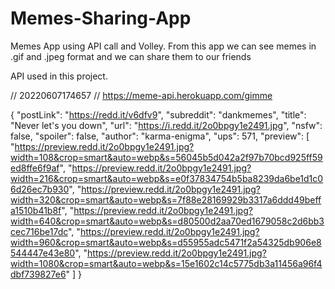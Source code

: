 # Memes-Sharing-App
Memes App using API call and Volley. From this app we can see memes in .gif and .jpeg format and we can share them to our friends

API used in this project.

// 20220607174657
// https://meme-api.herokuapp.com/gimme

{
  "postLink": "https://redd.it/v6dfv9",
  "subreddit": "dankmemes",
  "title": "Never let's you down",
  "url": "https://i.redd.it/2o0bpgy1e2491.jpg",
  "nsfw": false,
  "spoiler": false,
  "author": "karma-enigma",
  "ups": 571,
  "preview": [
    "https://preview.redd.it/2o0bpgy1e2491.jpg?width=108&crop=smart&auto=webp&s=56045b5d042a2f97b70bcd925ff59ed8ffe6f9af",
    "https://preview.redd.it/2o0bpgy1e2491.jpg?width=216&crop=smart&auto=webp&s=e0f37834754b5ba8239da6be1d1c06d26ec7b930",
    "https://preview.redd.it/2o0bpgy1e2491.jpg?width=320&crop=smart&auto=webp&s=7f88e28169929b3317a6ddd49beffa1510b41b8f",
    "https://preview.redd.it/2o0bpgy1e2491.jpg?width=640&crop=smart&auto=webp&s=d80500d2aa70ed1679058c2d6bb3cec716be17dc",
    "https://preview.redd.it/2o0bpgy1e2491.jpg?width=960&crop=smart&auto=webp&s=d55955adc5471f2a54325db906e8544447e43e80",
    "https://preview.redd.it/2o0bpgy1e2491.jpg?width=1080&crop=smart&auto=webp&s=15e1602c14c5775db3a11456a96f4dbf739827e6"
  ]
}
